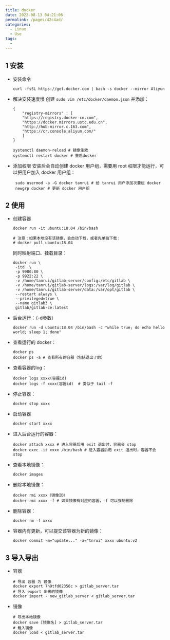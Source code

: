 ```yaml
---
title: docker
date: 2022-08-13 04:21:06
permalink: /pages/42c4ad/
categories: 
  - Linux
  - Use
tags: 
  - 
---
```


## 1 安装
- 安装命令
  ```shell
  curl -fsSL https://get.docker.com | bash -s docker --mirror Aliyun
  ```
- 解决安装速度慢
  创建 `sudo vim /etc/docker/daemon.json` 并添加：
	```shell
	{
	    "registry-mirrors" : [
    	"https://registry.docker-cn.com",
    	"https://docker.mirrors.ustc.edu.cn",
    	"http://hub-mirror.c.163.com",
    	"https://cr.console.aliyun.com/"
  		]
	}
	```
	```shell
	systemctl daemon-reload # 镜像生效
	systemctl restart docker # 重启docker
    ```
- 添加权限
  安装后会自动创建 docker 用户组，需要用 root 权限才能运行，可以把用户加入 docker 用户组：
  ```shell
   sudo usermod -a -G docker tanrui # 给 tanrui 用户添加次要组 docker
   newgrp docker # 更新 docker 用户组
  ```

## 2 使用
- 创建容器
  ```shell
  docker run -it ubuntu:18.04 /bin/bash
  
  # 注意：如果本地没有该镜像，会自动下载，或者先单独下载：
  # docker pull ubuntu:18.04
  ```
  同时映射端口、挂载目录：
  ```shell
  docker run \
   -itd  \
   -p 9980:80 \
   -p 9922:22 \
   -v /home/tanrui/gitlab-server/config:/etc/gitlab \
   -v /home/tanrui/gitlab-server/logs:/var/log/gitlab \
   -v /home/tanrui/gitlab-server/data:/var/opt/gitlab \
   --restart always \
   --privileged=true \
   --name gitlab3 \
   gitlab/gitlab-ce:latest
  ```

- 后台运行：（-d参数）
  ```shell
  docker run -d ubuntu:18.04 /bin/bash -c "while true; do echo hello world; sleep 1; done"
  ```
  
- 查看运行的 docker：
  ```shell
  docker ps 
  docker ps -a # 查看所有的容器（包括退出了的）
  ```

- 查看容器的log：
  ```shell
  docker logs xxxx(容器id)
  docker logs -f xxxx(容器id)  # 类似于 tail -f
  ```

- 停止容器：
  ```shell
  docker stop xxxx
  ```

- 启动容器
  ```shell
  docker start xxxx
  ```

- 进入后台运行的容器：
  ```shell
  docker attach xxxx # 进入容器后用 exit 退出时，容器会 stop
  docker exec -it xxxx /bin/bash # 进入容器后用 exit 退出时，容器不会 stop
  ```

  
- 查看本地镜像：
  ```shell
  docker images
  ```
  
- 删除本地镜像：
  ```shell
  docker rmi xxxx（镜像ID）
  docker rmi xxxx -f # 如果镜像有对应的容器，-f 可以强制删除
  ```
  
- 删除容器：
  ```shell
  docker rm -f xxxx
  ```

- 容器内有更新，可以提交该容器为新的镜像：
  ```shell
  docker commit -m="update..." -a="tnrui" xxxx ubuntu:v2
  ```

## 3 导入导出
- 容器
  ```shell
  # 导出 容器 为 镜像
  docker export 7h9tfd02356c > gitlab_server.tar
  # 导入 export 出来的镜像
  docker import - new_gitlab_server < gitlab_server.tar
  ```
- 镜像
  ```shell
  # 导出本地镜像
  docker save [镜像名] > gitlab_server.tar
  # 载入镜像
  docker load < gitlab_server.tar
  ```

